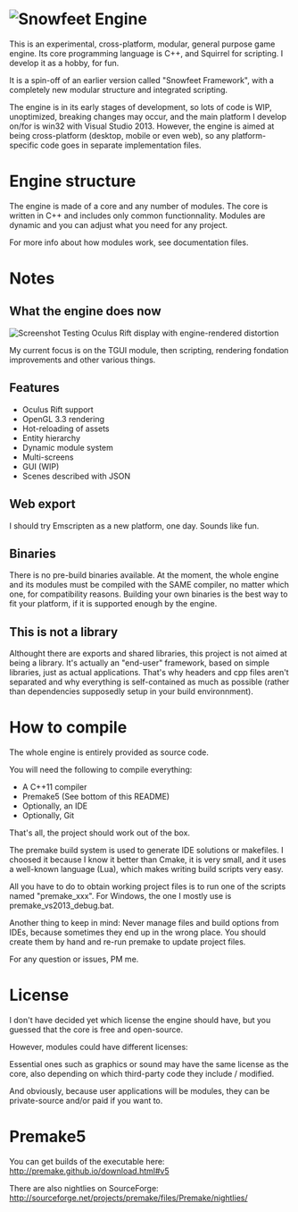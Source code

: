 ![Snowfeet Engine](http://zylannprods.fr/snowfeet/engine/artwork/snowfeet_engine_title_alpha_w800_v3.png)
====================

This is an experimental, cross-platform, modular, general purpose game engine.
Its core programming language is C++, and Squirrel for scripting.
I develop it as a hobby, for fun.

It is a spin-off of an earlier version called "Snowfeet Framework",
with a completely new modular structure and integrated scripting.

The engine is in its early stages of development, so lots of code is WIP, unoptimized,
breaking changes may occur, and the main platform I develop on/for is win32 with Visual Studio 2013.
However, the engine is aimed at being cross-platform (desktop, mobile or even web),
so any platform-specific code goes in separate implementation files.


Engine structure
=================

The engine is made of a core and any number of modules.
The core is written in C++ and includes only common functionnality.
Modules are dynamic and you can adjust what you need for any project.

For more info about how modules work, see documentation files.


Notes
=====

What the engine does now
------------------------

![Screenshot](http://zylannprods.fr/snowfeet/engine/screenshots/2015_04_11_0041_oculus7_bunny3_w800.png)
Testing Oculus Rift display with engine-rendered distortion

My current focus is on the TGUI module, then scripting, rendering fondation improvements and other various things.


Features
--------

- Oculus Rift support
- OpenGL 3.3 rendering
- Hot-reloading of assets
- Entity hierarchy
- Dynamic module system
- Multi-screens
- GUI (WIP)
- Scenes described with JSON


Web export
----------
I should try Emscripten as a new platform, one day. Sounds like fun.


Binaries
--------
There is no pre-build binaries available.
At the moment, the whole engine and its modules must be compiled with the SAME
compiler, no matter which one, for compatibility reasons.
Building your own binaries is the best way to fit your platform,
if it is supported enough by the engine.


This is not a library
----------------------

Althought there are exports and shared libraries, this project is not aimed at being a library.
It's actually an "end-user" framework, based on simple libraries, just as actual applications.
That's why headers and cpp files aren't separated and why everything is self-contained as much as possible
(rather than dependencies supposedly setup in your build environnment).


How to compile
=============


The whole engine is entirely provided as source code.

You will need the following to compile everything:
- A C++11 compiler
- Premake5 (See bottom of this README)
- Optionally, an IDE
- Optionally, Git

That's all, the project should work out of the box.

The premake build system is used to generate IDE solutions or makefiles.
I choosed it because I know it better than Cmake, it is very small,
and it uses a well-known language (Lua), which makes writing build scripts very easy.

All you have to do to obtain working project files is to run one of the
scripts named "premake_xxx".
For Windows, the one I mostly use is premake_vs2013_debug.bat.

Another thing to keep in mind:
Never manage files and build options from IDEs, because sometimes they end up in the wrong place.
You should create them by hand and re-run premake to update project files.

For any question or issues, PM me.

License
========

I don't have decided yet which license the engine should have, but you guessed
that the core is free and open-source.

However, modules could have different licenses:

Essential ones such as graphics or sound may have the same license as the core,
also depending on which third-party code they include / modified.

And obviously, because user applications will be modules,
they can be private-source and/or paid if you want to.


Premake5
========

You can get builds of the executable here:
http://premake.github.io/download.html#v5

There are also nightlies on SourceForge:
http://sourceforge.net/projects/premake/files/Premake/nightlies/
